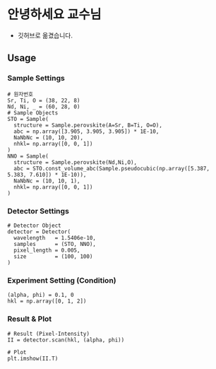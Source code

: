 # 안녕하세요 교수님

- 깃허브로 옮겼습니다.


## Usage

### Sample Settings
```
# 원자번호
Sr, Ti, O = (38, 22, 8)
Nd, Ni, _ = (60, 28, 0)
# Sample Objects
STO = Sample(
  structure = Sample.perovskite(A=Sr, B=Ti, O=O),
  abc = np.array([3.905, 3.905, 3.905]) * 1E-10,
  NaNbNc = (10, 10, 20),
  nhkl= np.array([0, 0, 1])
)
NNO = Sample(
  structure = Sample.perovskite(Nd,Ni,O),
  abc = STO.const_volume_abc(Sample.pseudocubic(np.array([5.387, 5.383, 7.610]) * 1E-10)),
  NaNbNc = (10, 10, 1),
  nhkl= np.array([0, 0, 1])
)
```

### Detector Settings
```
# Detector Object
detector = Detector(
  wavelength   = 1.5406e-10,
  samples      = (STO, NNO),
  pixel_length = 0.005,
  size         = (100, 100)
)
```

### Experiment Setting (Condition)
```
(alpha, phi) = 0.1, 0
hkl = np.array([0, 1, 2])
```

### Result & Plot
```
# Result (Pixel-Intensity)
II = detector.scan(hkl, (alpha, phi))

# Plot
plt.imshow(II.T)
```

